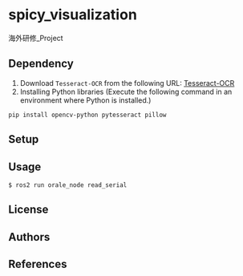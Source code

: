 # spicy_visualization
海外研修_Project
## Dependency
1. Download `Tesseract-OCR` from the following URL:
[Tesseract-OCR](https://github.com/UB-Mannheim/tesseract/wiki)
2. Installing Python libraries
(Execute the following command in an environment where Python is installed.)
```
pip install opencv-python pytesseract pillow
```
## Setup

## Usage
```
$ ros2 run orale_node read_serial
```
## License
## Authors
## References
